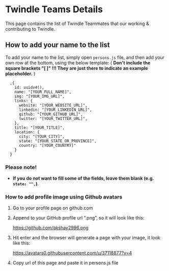# Twindle Teams Details

This page contains the list of Twindle Teammates that our working & contributing to Twindle.

## How to add your name to the list

To add your name to the list, simply open `persons.js` file, and then add your own row at the bottom, using the below template:
( **Don't include the square brackets "[ ]" !!! They are just there to indicate an example placeholder.** )

```moonscript
  ,{
    id: uuidv4(),
    name: "[YOUR_FULL_NAME]",
    img: "[YOUR_IMG_URL]",
    links: {
      website: "[YOUR_WEBSITE_URL]",
      linkedin: "[YOUR_LINKEDIN_URL]",
      github: "[YOUR_GITHUB_URL]",
      twitter: "[YOUR_TWITTER_URL]",
    },
    title: "[YOUR_TITLE]",
    location: {
      city: "[YOUR_CITY]",
      state: "[YOUR_STATE_OR_PROVINCE]",
      country: "[YOUR_COUNTRY]"
    }
  }
```

### Please note!

- **If you do not want to fill some of the fields, leave them blank (e.g. `state: "",`)**.


### How to add profile image using Github avatars

1. Go to your profile page on github.com
2. Append to your GitHub profile url “.png”, so it will look like this: 

    https://github.com/akshay2996.png

3. Hit enter and the browser will generate a page with your image, it look like this:
    
    https://avatars0.githubusercontent.com/u/37118877?v=4

4. Copy url of this page and paste it in persons.js file
